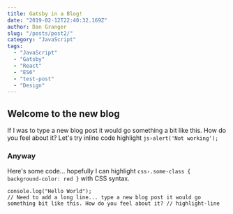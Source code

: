 ```yaml
---
title: Gatsby in a Blog!
date: "2019-02-12T22:40:32.169Z"
author: Dan Granger
slug: "/posts/post2/"
category: "JavaScript"
tags:
  - "JavaScript"
  - "Gatsby"
  - "React"
  - "ES6"
  - "test-post"
  - "Design"
---
```


## Welcome to the new blog

If I was to type a new blog post it would go something a bit like this. How do you feel about it? Let's try inline code highlight `js›alert('Not working');`

### Anyway

Here's some code... hopefully I can highlight `css›.some-class { background-color: red }` with CSS syntax.

```js{numberLines: true}
console.log("Hello World");
// Need to add a long line... type a new blog post it would go something bit like this. How do you feel about it? // highlight-line
```
